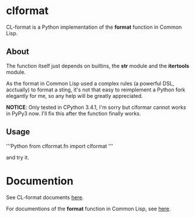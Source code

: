 # clformat

CL-format is a Python implementation of the **format** function in Common Lisp.

## About

The function itself just depends on builtins, the **str** module and the **itertools** module.

As the format in Common Lisp used a complex rules (a powerful DSL, acctually) to format a sting, it's not that easy to reimplement a Python fork elegantly for me, so any help will be greatly appreciated.

**NOTICE**:
Only tested in CPython 3.4.1, I'm sorry but clformar cannot works in PyPy3 now. I'll fix this after the function finally works.

## Usage

'''Python
from clformat.fn import clformat
'''

and try it.

# Documention

See CL-format documents [here][doc].

For documentions of the **format** function in Common Lisp, see [here][clhs].

[doc]:  https://github.com/EizoAssik/clformat/blob/master/docs.md
[clhs]: http://www.lispworks.com/documentation/lw51/CLHS/Body/22_c.htm
